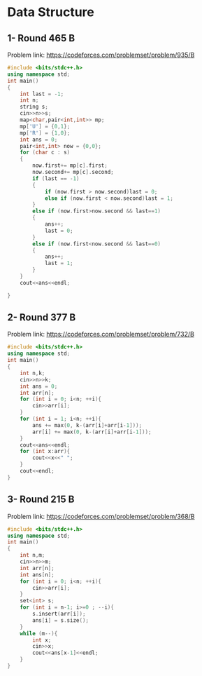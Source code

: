 # Data Structure
## 1- Round 465 B
Problem link: https://codeforces.com/problemset/problem/935/B
```cpp
#include <bits/stdc++.h>
using namespace std;
int main()
{
    int last = -1;
    int n;
    string s;
    cin>>n>>s;
    map<char,pair<int,int>> mp;
    mp['U'] = {0,1};
    mp['R'] = {1,0};
    int ans = 0;
    pair<int,int> now = {0,0};
    for (char c : s)
    {
        now.first+= mp[c].first;
        now.second+= mp[c].second;
        if (last == -1)
        {
            if (now.first > now.second)last = 0;
            else if (now.first < now.second)last = 1;
        }
        else if (now.first>now.second && last==1)
        {
            ans++;
            last = 0;
        }
        else if (now.first<now.second && last==0)
        {
            ans++;
            last = 1;
        }
    }
    cout<<ans<<endl;

}
```
## 2- Round 377 B
Problem link: https://codeforces.com/problemset/problem/732/B
```cpp
#include <bits/stdc++.h>
using namespace std;
int main()
{
    int n,k;
    cin>>n>>k;
    int ans = 0;
    int arr[n];
    for (int i = 0; i<n; ++i){
        cin>>arr[i];
    }
    for (int i = 1; i<n; ++i){
        ans += max(0, k-(arr[i]+arr[i-1]));
        arr[i] += max(0, k-(arr[i]+arr[i-1]));
    }
    cout<<ans<<endl;
    for (int x:arr){
        cout<<x<<" ";
    }
    cout<<endl;
}
```
## 3- Round 215 B
Problem link: https://codeforces.com/problemset/problem/368/B
```cpp
#include <bits/stdc++.h>
using namespace std;
int main()
{
    int n,m;
    cin>>n>>m;
    int arr[n];
    int ans[n];
    for (int i = 0; i<n; ++i){
        cin>>arr[i];
    }
    set<int> s;
    for (int i = n-1; i>=0 ; --i){
        s.insert(arr[i]);
        ans[i] = s.size();
    }
    while (m--){
        int x;
        cin>>x;
        cout<<ans[x-1]<<endl;
    }
}
```
